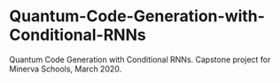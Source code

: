 # Quantum-Code-Generation-with-Conditional-RNNs
Quantum Code Generation with Conditional RNNs. Capstone project for Minerva Schools, March 2020.
